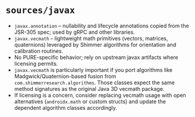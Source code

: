 # `sources/javax`

- `javax.annotation` – nullability and lifecycle annotations copied from the JSR-305 spec; used by gRPC and other
  libraries.
- `javax.vecmath` – lightweight math primitives (vectors, matrices, quaternions) leveraged by Shimmer algorithms for
  orientation and calibration routines.
- No PURE-specific behavior; rely on upstream javax artifacts where licensing permits.
- `javax.vecmath` is particularly important if you port algorithms like Madgwick/Quaternion-based fusion from
  `com.shimmerresearch.algorithms`. Those classes expect the same method signatures as the original Java 3D vecmath
  package.
- If licensing is a concern, consider replacing vecmath usage with open alternatives (`androidx.math` or custom structs)
  and update the dependent algorithm classes accordingly.
